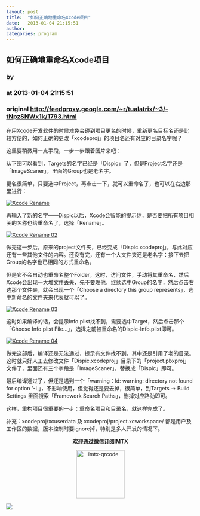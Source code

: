 ```yaml
---
layout: post
title:  "如何正确地重命名Xcode项目"
date:   2013-01-04 21:15:51
author: 
categories: program
---
```


## 如何正确地重命名Xcode项目
### by 
### at 2013-01-04 21:15:51
### original <http://feedproxy.google.com/~r/tualatrix/~3/-tNpzSNWx1k/1793.html>

<p>在用Xcode开发软件的时候难免会碰到项目更名的时候，重新更名目标名还是比较方便的，如何正确的更改「xcodeproj」的项目名还有对应的目录名字呢？</p>
<p>这里要稍微用一点手段，一步一步跟着图片来吧：</p>
<p></p>
<p>从下图可以看到，Targets的名字已经是「Dispic」了，但是Project名字还是「ImageScaner」，里面的Group也是老名字。</p>
<p>更名很简单，只要选中Project，再点击一下，就可以重命名了，也可以在右边那里进行：</p>
<p><a href="http://imtx.me/media/pictures/2013/01/xcode-rename-01.png"><img src="http://imtx.me/media/pictures/2013/01/xcode-rename-01.png" alt="Xcode Rename"></a></p>
<p>再输入了新的名字——Dispic以后，Xcode会智能的提示你，是否要把所有项目相关的名称也给重命名了，选择「Rename」。</p>
<p><a href="http://imtx.me/media/pictures/2013/01/xcode-rename-02.png"><img src="http://imtx.me/media/pictures/2013/01/xcode-rename-02.png" alt="Xcode Rename 02"></a></p>
<p>做完这一步后，原来的project文件夹，已经变成「Dispic.xcodeproj」，与此对应还有一些其他文件的内容。还没有完，还有一个大文件夹还是老名字：接下去把Group的名字也已相同的方式重命名。</p>
<p>但是它不会自动也重命名整个Folder，这时，访问文件，手动将其重命名，然后Xcode会出现一大堆文件丢失，先不要理他，继续选中Group的名字，然后点击右边那个文件夹，就会出现一个「Choose a directory this group represents」，选中新命名的文件夹来代表就可以了。</p>
<p><a href="http://imtx.me/media/pictures/2013/01/xcode-rename-03.png"><img src="http://imtx.me/media/pictures/2013/01/xcode-rename-03.png" alt="Xcode Rename 03"></a></p>
<p>这时如果编译的话，会提示Info.plist找不到，需要选中Target，然后点击那个「Choose Info.plist File...」，选择之前被重命名的Dispic-Info.plist即可。</p>
<p><a href="http://imtx.me/media/pictures/2013/01/xcode-rename-04.png"><img src="http://imtx.me/media/pictures/2013/01/xcode-rename-04.png" alt="Xcode Rename 04"></a></p>
<p>做完这部后，编译还是无法通过，提示有文件找不到，其中还是引用了老的目录。这时就只好人工去修改文件「Dispic.xcodeproj」目录下的「project.pbxproj」文件了，里面还有三个字段是「ImageScaner」，替换成「Dispic」即可。</p>
<p>最后编译通过了，但还是遇到一个「warning：ld: warning: directory not found for option &#39;-L」，不影响使用，但觉得还是要去掉，很简单，到Targets -&gt; Build Settings 里面搜索「Framework Search Paths」，删掉对应路劲即可。</p>
<p>这样，重构项目很重要的一步：重命名项目和目录名，就这样完成了。</p>
<p>补充：xcodeproj/xcuserdata 及 xcodeproj/project.xcworkspace/ 都是用户及工作区的数据，版本控制时要ignore掉，特别是多人开发的情况下。</p>
<p align="center"><strong>欢迎通过微信订阅IMTX</strong></p>
<p align="center"><img width="129px" height="129px" src="http://imtx.me/static/img/imtx-qrcode.4bd575d9b8c8.jpg" alt="imtx-qrcode"></p><div>
<a href="http://feeds.feedburner.com/~ff/tualatrix?a=-tNpzSNWx1k:DtYnFB18xV4:yIl2AUoC8zA"><img src="http://feeds.feedburner.com/~ff/tualatrix?d=yIl2AUoC8zA" border="0"></a>
</div><img src="http://feeds.feedburner.com/~r/tualatrix/~4/-tNpzSNWx1k" height="1" width="1">